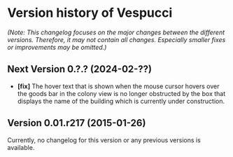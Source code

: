 # Version history of Vespucci

_(Note: This changelog focuses on the major changes between the different
versions. Therefore, it may not contain all changes. Especially smaller fixes or
improvements may be omitted.)_

## Next Version 0.?.? (2024-02-??)

* __[fix]__
  The hover text that is shown when the mouse cursor hovers over the goods bar
  in the colony view is no longer obstructed by the box that displays the name
  of the building which is currently under construction.

## Version 0.01.r217 (2015-01-26)

Currently, no changelog for this version or any previous versions is available.
